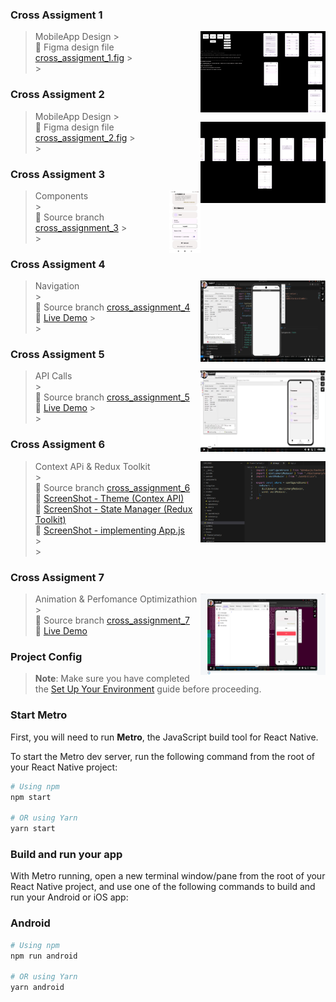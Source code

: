 ### Cross Assigment 1

> MobileApp Design
> <img src="./readme/cross_assignment_1/cross_assigment_1.png" width="200" height="130" align="right"/> > <br />
> :paperclip: Figma design file <a href="./readme/cross_assignment_1/cross_assigment_1.fig">cross_assigment_1.fig</a> > <br /> > <br />

### Cross Assigment 2

> MobileApp Design
> <img src="./readme/cross_assignment_2/cross_assignment_2.png" width="200" height="130" align="right"/> > <br />
> :paperclip: Figma design file <a href="./readme/cross_assignment_2/cross_assigment_2.fig">cross_assigment_2.fig</a> > <br /> > <br />

### Cross Assigment 3

> Components
> <img src="./readme/cross_assignment_3/cross_assignment_3.jpg" width="50" height="100" align="right"/><br /> > <br />
> :paperclip: Source branch <a href="https://github.com/PavloRohozhyn/MobileApp/tree/cross_assignment_3">cross_assignment_3</a> > <br /> > <br />

### Cross Assigment 4

> Navigation
> <img src="./readme/cross_assignment_4/cross_assignment_4.png" width="200" height="130" align="right"/><br /> > <br />
> :paperclip: Source branch <a href="https://github.com/PavloRohozhyn/MobileApp/tree/cross_assignment_4">cross_assignment_4</a><br />
> :paperclip: <a href="https://vimeo.com/1120356077">Live Demo</a> > <br /> > <br />

### Cross Assigment 5

> API Calls
> <img src="./readme/cross_assignment_5/cross_assignment_5.png" width="200" height="130" align="right"/><br /> > <br />
> :paperclip: Source branch <a href="https://github.com/PavloRohozhyn/MobileApp/tree/cross_assignment_5">cross_assignment_5</a><br />
> :paperclip: <a href="https://vimeo.com/1120356068">Live Demo</a> > <br /> > <br />

### Cross Assigment 6

> Context APi & Redux Toolkit
> <img src="./readme/cross_assignment_6/main.png" width="200" height="130" align="right"/><br /> > <br />
> :paperclip: Source branch <a href="https://github.com/PavloRohozhyn/MobileApp/tree/cross_assignment_6">cross_assignment_6</a><br />
> :paperclip: <a href="./readme/cross_assignment_6/theme.png">ScreenShot - Theme (Contex API)</a><br />
> :paperclip: <a href="./readme/cross_assignment_6/redux.png">ScreenShot - State Manager (Redux Toolkit)</a><br />
> :paperclip: <a href="./readme/cross_assignment_6/main.png">ScreenShot - implementing App.js</a><br /> > <br /> > <br />

### Cross Assigment 7

> Animation & Perfomance Optimizathion
> <img src="./readme/cross_assignment_7/main.png" width="200" height="130" align="right"/><br /> > <br />
> :paperclip: Source branch <a href="https://github.com/PavloRohozhyn/MobileApp/tree/cross_assignment_7">cross_assignment_7</a><br />
> :paperclip: <a href="https://vimeo.com/1120810364">Live Demo</a>

### Project Config

> **Note**: Make sure you have completed the [Set Up Your Environment](https://reactnative.dev/docs/set-up-your-environment) guide before proceeding.

### Start Metro

First, you will need to run **Metro**, the JavaScript build tool for React Native.

To start the Metro dev server, run the following command from the root of your React Native project:

```sh
# Using npm
npm start

# OR using Yarn
yarn start
```

### Build and run your app

With Metro running, open a new terminal window/pane from the root of your React Native project, and use one of the following commands to build and run your Android or iOS app:

### Android

```sh
# Using npm
npm run android

# OR using Yarn
yarn android
```
